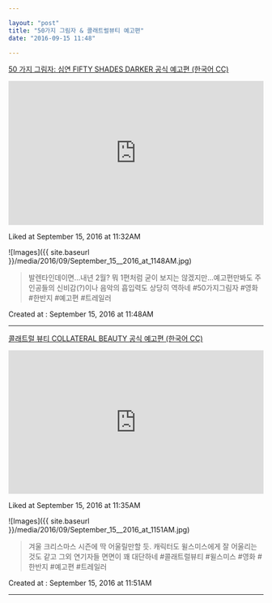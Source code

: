 ```yaml
---

layout: "post"  
title: "50가지 그림자 & 콜래트럴뷰티 예고편"  
date: "2016-09-15 11:48"

---
```


[50 가지 그림자: 심연  FIFTY SHADES DARKER  공식 예고편 (한국어 CC)](http://youtu.be/rXSCDJHMwDI)

<style>.embed-container { position: relative; padding-bottom: 56.25%; height: 0; overflow: hidden; max-width: 100%; } .embed-container iframe, .embed-container object, .embed-container embed { position: absolute; top: 0; left: 0; width: 100%; height: 100%; }</style><div class='embed-container'><iframe src='https://www.youtube.com/embed//rXSCDJHMwDI' frameborder='0' allowfullscreen></iframe></div>

Liked at September 15, 2016 at 11:32AM

![Images]({{ site.baseurl }}/media/2016/09/September_15__2016_at_1148AM.jpg)

> 발렌타인데이면...내년 2월? 뭐 1편처럼 굳이 보지는 않겠지만...예고편만봐도 주인공들의 신비감(?)이나 음악의 흡입력도 상당히 역하네 #50가지그림자 #영화 #한반지 #예고편 #트레일러

Created at : September 15, 2016 at 11:48AM

- - -

[콜래트럴 뷰티  COLLATERAL BEAUTY   공식 예고편 (한국어 CC)](http://youtu.be/Vv7BgQT804o)

<style>.embed-container { position: relative; padding-bottom: 56.25%; height: 0; overflow: hidden; max-width: 100%; } .embed-container iframe, .embed-container object, .embed-container embed { position: absolute; top: 0; left: 0; width: 100%; height: 100%; }</style><div class='embed-container'><iframe src='https://www.youtube.com/embed//Vv7BgQT804o' frameborder='0' allowfullscreen></iframe></div>

Liked at September 15, 2016 at 11:35AM

![Images]({{ site.baseurl }}/media/2016/09/September_15__2016_at_1151AM.jpg)

> 겨울 크리스마스 시즌에 딱 어울릴만할 듯. 캐릭터도 윌스미스에게 잘 어울리는것도 같고 그외 연기자들 면면이 꽤 대단하네 #콜래트럴뷰티 #윌스미스 #영화 #한반지 #예고편 #트레일러

Created at : September 15, 2016 at 11:51AM

- - -
